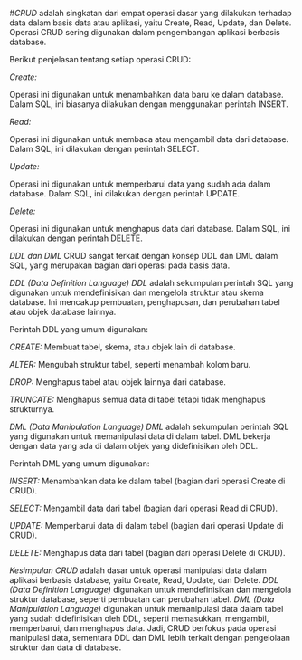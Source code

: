 #*CRUD*
adalah singkatan dari empat operasi dasar yang dilakukan terhadap data dalam basis data atau aplikasi, yaitu Create, Read, Update, dan Delete. Operasi CRUD sering digunakan dalam pengembangan aplikasi berbasis database.

Berikut penjelasan tentang setiap operasi CRUD:

*Create:*

Operasi ini digunakan untuk menambahkan data baru ke dalam database.
Dalam SQL, ini biasanya dilakukan dengan menggunakan perintah INSERT.

*Read:*

Operasi ini digunakan untuk membaca atau mengambil data dari database.
Dalam SQL, ini dilakukan dengan perintah SELECT.

*Update:*

Operasi ini digunakan untuk memperbarui data yang sudah ada dalam database.
Dalam SQL, ini dilakukan dengan perintah UPDATE.

*Delete:*

Operasi ini digunakan untuk menghapus data dari database.
Dalam SQL, ini dilakukan dengan perintah DELETE.

*DDL dan DML*
CRUD sangat terkait dengan konsep DDL dan DML dalam SQL, yang merupakan bagian dari operasi pada basis data.

*DDL (Data Definition Language)*
*DDL* adalah sekumpulan perintah SQL yang digunakan untuk mendefinisikan dan mengelola struktur atau skema database. Ini mencakup pembuatan, penghapusan, dan perubahan tabel atau objek database lainnya.

Perintah DDL yang umum digunakan:

*CREATE:* Membuat tabel, skema, atau objek lain di database.

*ALTER:* Mengubah struktur tabel, seperti menambah kolom baru.

*DROP:* Menghapus tabel atau objek lainnya dari database.

*TRUNCATE:* Menghapus semua data di tabel tetapi tidak menghapus strukturnya.

*DML (Data Manipulation Language)*
*DML* adalah sekumpulan perintah SQL yang digunakan untuk memanipulasi data di dalam tabel. DML bekerja dengan data yang ada di dalam objek yang didefinisikan oleh DDL.

Perintah DML yang umum digunakan:

*INSERT:* Menambahkan data ke dalam tabel (bagian dari operasi Create di CRUD).

*SELECT:* Mengambil data dari tabel (bagian dari operasi Read di CRUD).

*UPDATE:* Memperbarui data di dalam tabel (bagian dari operasi Update di CRUD).

*DELETE:* Menghapus data dari tabel (bagian dari operasi Delete di CRUD).

*Kesimpulan*
*CRUD* adalah dasar untuk operasi manipulasi data dalam aplikasi berbasis database, yaitu Create, Read, Update, dan Delete.
*DDL (Data Definition Language)* digunakan untuk mendefinisikan dan mengelola struktur database, seperti pembuatan dan perubahan tabel.
*DML (Data Manipulation Language)* digunakan untuk memanipulasi data dalam tabel yang sudah didefinisikan oleh DDL, seperti memasukkan, mengambil, memperbarui, dan menghapus data.
Jadi, CRUD berfokus pada operasi manipulasi data, sementara DDL dan DML lebih terkait dengan pengelolaan struktur dan data di database.
